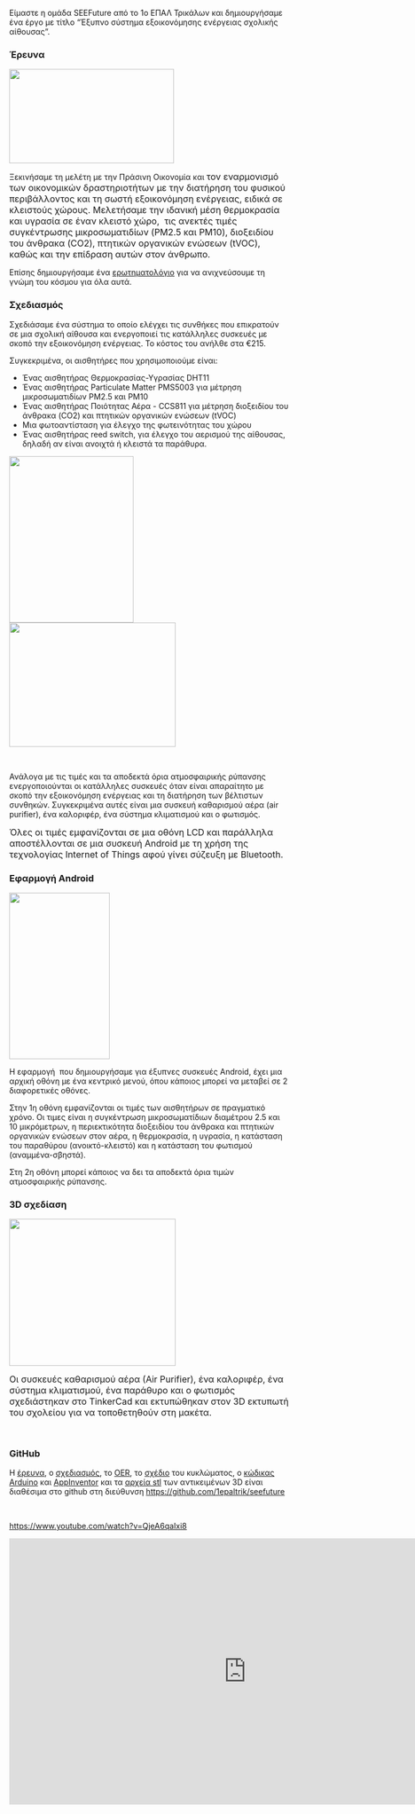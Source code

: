 Είμαστε η ομάδα SEEFuture από το 1ο ΕΠΑΛ Τρικάλων και δημιουργήσαμε ένα έργο με τίτλο “Έξυπνο σύστημα εξοικονόμησης ενέργειας σχολικής αίθουσας”.
<h3>Έρευνα</h3>
<span style="font-size: medium;"><img class="alignright size-full wp-image-9141" src="https://openedtech.ellak.gr/wp-content/uploads/sites/31/2023/05/ereuna-1.png" alt="" width="297" height="170" /></span>

Ξεκινήσαμε τη μελέτη με την Πράσινη Οικονομία και <span style="font-size: medium;">τον εναρμονισμό των οικονομικών δραστηριοτήτων με την διατήρηση του φυσικού περιβάλλοντος και τη σωστή εξοικονόμηση ενέργειας, ειδικά σε κλειστούς χώρους. Μελετήσαμε την ιδανική μέση θερμοκρασία και υγρασία σε έναν κλειστό χώρο,  τις ανεκτές τιμές συγκέντρωσης μικροσωματιδίων (PM2.5 και PM10), διοξειδίου του άνθρακα (CO2), πτητικών οργανικών ενώσεων (tVOC),  καθώς και την επίδραση αυτών στον άνθρωπο.</span>

Επίσης δημιουργήσαμε ένα <a href="https://forms.gle/4V7UT4BKqXAps2UH7">ερωτηματολόγιο</a> για να ανιχνεύσουμε τη γνώμη του κόσμου για όλα αυτά.
<h3>Σχεδιασμός</h3>
Σχεδιάσαμε ένα σύστημα το οποίο ελέγχει τις συνθήκες που επικρατούν σε μια σχολική αίθουσα και ενεργοποιεί τις κατάλληλες συσκευές με σκοπό την εξοικονόμηση ενέργειας. Το κόστος του ανήλθε στα €215.

Συγκεκριμένα, οι αισθητήρες που χρησιμοποιούμε είναι:
<ul>
 	<li>Ένας αισθητήρας Θερμοκρασίας-Υγρασίας DHT11</li>
 	<li>Ένας αισθητήρας Particulate Matter PMS5003 για μέτρηση μικροσωματιδίων PM2.5 και PM10</li>
 	<li>Ένας αισθητήρας Ποιότητας Αέρα - CCS811 για μέτρηση διοξειδίου του άνθρακα (CO2) και πτητικών οργανικών ενώσεων (tVOC)</li>
 	<li>Μια φωτοαντίσταση για έλεγχο της φωτεινότητας του χώρου</li>
 	<li>Ένας αισθητήρας reed switch, για έλεγχο του αερισμού της αίθουσας, δηλαδή αν είναι ανοιχτά ή κλειστά τα παράθυρα.</li>
</ul>
<img class="alignright size-medium wp-image-9145" src="https://openedtech.ellak.gr/wp-content/uploads/sites/31/2023/05/sxed2-224x300.png" alt="" width="224" height="300" /><img class="alignright size-medium wp-image-9144" src="https://openedtech.ellak.gr/wp-content/uploads/sites/31/2023/05/sxed1-300x224.png" alt="" width="300" height="224" />

&nbsp;

Ανάλογα με τις τιμές και τα αποδεκτά όρια ατμοσφαιρικής ρύπανσης ενεργοποιούνται οι κατάλληλες συσκευές όταν είναι απαραίτητο με σκοπό την εξοικονόμηση ενέργειας και τη διατήρηση των βέλτιστων συνθηκών. Συγκεκριμένα αυτές είναι μια συσκευή καθαρισμού αέρα (air purifier), ένα καλοριφέρ, ένα σύστημα κλιματισμού και ο φωτισμός.

<span style="font-size: medium;">Όλες οι τιμές εμφανίζονται σε μια οθόνη LCD και παράλληλα αποστέλλονται σε μια συσκευή Android με τη χρήση της τεχνολογίας Internet of Things αφού γίνει σύζευξη με Bluetooth.</span>
<h3>Εφαρμογή Android</h3>
<img class="size-medium wp-image-9143 alignright" src="https://openedtech.ellak.gr/wp-content/uploads/sites/31/2023/05/android1-181x300.png" alt="" width="181" height="300" />

Η εφαρμογή  που δημιουργήσαμε για έξυπνες συσκευές Android, έχει μια αρχική οθόνη με ένα κεντρικό μενού, όπου κάποιος μπορεί να μεταβεί σε 2 διαφορετικές οθόνες.

Στην 1η οθόνη εμφανίζονται οι τιμές των αισθητήρων σε πραγματικό χρόνο. Οι τιμες είναι η συγκέντρωση μικροσωματίδιων διαμέτρου 2.5 και 10 μικρόμετρων, η περιεκτικότητα διοξειδίου του άνθρακα και πτητικών οργανικών ενώσεων στον αέρα, η θερμοκρασία, η υγρασία, η κατάσταση του παραθύρου (ανοικτό-κλειστό) και η κατάσταση του φωτισμού (αναμμένα-σβηστά).
<p style="text-align: left;">Στη 2η οθόνη μπορεί κάποιος να δει τα αποδεκτά όρια τιμών ατμοσφαιρικής ρύπανσης.</p>

<h3>3D σχεδίαση</h3>
<img class="size-medium wp-image-9142 alignright" src="https://openedtech.ellak.gr/wp-content/uploads/sites/31/2023/05/3d-Sxediasi-300x265.png" alt="" width="300" height="265" />

<span style="font-size: medium;">Οι συσκευές καθαρισμού αέρα (Αir Purifier), ένα καλοριφέρ, ένα σύστημα κλιματισμού, ένα παράθυρο και ο φωτισμός σχεδιάστηκαν στο TinkerCad και εκτυπώθηκαν στον 3D εκτυπωτή του σχολείου για να τοποθετηθούν στη μακέτα.</span>

&nbsp;
<h3>GitHub</h3>
Η <a href="https://github.com/1epaltrik/seefuture/blob/main/docs/%CE%88%CF%81%CE%B5%CF%85%CE%BD%CE%B1.odt">έρευνα</a>, ο <a href="https://github.com/1epaltrik/seefuture/blob/main/docs/%CE%A3%CF%87%CE%B5%CE%B4%CE%AF%CE%B1%CF%83%CE%B7.odt">σχεδιασμός</a>, το <a href="https://github.com/1epaltrik/seefuture/blob/main/docs/OER.pdf">OER</a>, το <a href="https://github.com/1epaltrik/seefuture/blob/main/docs/circuit.png">σχέδιο</a> του κυκλώματος, ο <a href="https://github.com/1epaltrik/seefuture/blob/main/code/Arduino/ELLAK2023-SEE%20Future.ino">κώδικας Arduino</a> και <a href="https://github.com/1epaltrik/seefuture/blob/main/docs/%CE%A3%CF%87%CE%B5%CE%B4%CE%AF%CE%B1%CF%83%CE%B7.odt">AppInventor</a> και τα <a href="https://github.com/1epaltrik/seefuture/tree/main/code/stl">αρχεία stl</a> των αντικειμένων 3D είναι διαθέσιμα στο github στη διεύθυνση <a href="https://github.com/1epaltrik/seefuture" target="_blank" rel="noopener">https://github.com/1epaltrik/seefuture</a>

&nbsp;

https://www.youtube.com/watch?v=QjeA6qaIxi8
<iframe width="853" height="480" src="https://www.youtube.com/embed/QjeA6qaIxi8" title="Έξυπνο σύστημα εξοικονόμησης ενέργειας σχολικής αίθουσας" frameborder="0" allow="accelerometer; autoplay; clipboard-write; encrypted-media; gyroscope; picture-in-picture; web-share" allowfullscreen></iframe>
&nbsp;
<p style="text-align: left;"></p>
